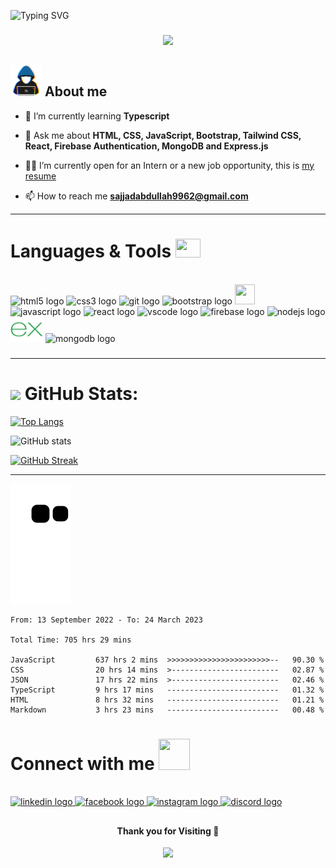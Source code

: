 ![Typing SVG](https://readme-typing-svg.herokuapp.com/?font=Righteous&color=39ff14&size=60&center=true&vCenter=true&width=900&height=100&lines=Hello+%F0%9F%91%8B+I+am+Sajjad.;I+Am+a+Web+Developer.;Feel+Free+to+Get+in+Touch.+%F0%9F%98%84;Nice+to+Meet+You!!!...)

###


<!-- <div align="center">
  <h4 align="center">Visitor Counter</h1>
  <img src="https://profile-counter.glitch.me/sajid/count.svg?"  />
</div> -->

<div align="center">
  <img src="https://i.ibb.co/x7RNNqT/Robert-Laurent.jpg" />
</div>

<!-- <h1 align="center">Hi, I'm Sajjad Abdullah</h1>
<h3 align="center">A passionate Web Developer from Bangladesh</h3> -->

## <picture><img src = "https://github.com/0xAbdulKhalid/0xAbdulKhalid/raw/main/assets/mdImages/about_me.gif" width = 50px></picture> **About me**

- 🌱 I’m currently learning **Typescript**

- 💬 Ask me about **HTML, CSS, JavaScript, Bootstrap, Tailwind CSS, React, Firebase Authentication, MongoDB and Express.js**

- 👷‍♂️ I’m currently open for an Intern or a new job opportunity, this is [my resume](https://drive.google.com/file/d/13FWUJHDbsaTJ1ObZ0o6UTFVhDJPEgbNl/view?usp=sharing)

- 📫 How to reach me **sajjadabdullah9962@gmail.com**





<hr>

<h1> Languages & Tools <img src = "https://raw.githubusercontent.com/rahulbanerjee26/githubProfileReadmeGenerator/main/gifs/code.gif" width = 40px height=30px> </h1>

<br clear="both">

<div align="left">
  <img src="https://cdn.jsdelivr.net/gh/devicons/devicon/icons/html5/html5-original.svg" height="40" width="52" alt="html5 logo"  />
  <img src="https://cdn.jsdelivr.net/gh/devicons/devicon/icons/css3/css3-original.svg" height="40" width="52" alt="css3 logo"  />
<!--   <img src="https://cdn.jsdelivr.net/gh/devicons/devicon/icons/sass/sass-original.svg" height="40" width="52" alt="sass logo"  /> -->

  <img src="https://cdn.jsdelivr.net/gh/devicons/devicon/icons/git/git-original.svg" height="40" width="52" alt="git logo"  />
  <img src="https://cdn.jsdelivr.net/gh/devicons/devicon/icons/bootstrap/bootstrap-original.svg" height="40" width="52" alt="bootstrap logo"  />
 <a href= https://github.com/sajid1545?tab=repositories&q=&type=&language=tailwind&sort= > <img width ='32px' height='32px' src ='https://raw.githubusercontent.com/rahulbanerjee26/githubAboutMeGenerator/main/icons/tailwind.svg'> </a>
  <img src="https://cdn.jsdelivr.net/gh/devicons/devicon/icons/javascript/javascript-original.svg" height="40" width="52" alt="javascript logo"  />

  <img src="https://cdn.jsdelivr.net/gh/devicons/devicon/icons/react/react-original.svg" height="40" width="52" alt="react logo"  />

  <img src="https://cdn.jsdelivr.net/gh/devicons/devicon/icons/vscode/vscode-original.svg" height="40" width="52" alt="vscode logo"  />
  <img src="https://cdn.jsdelivr.net/gh/devicons/devicon/icons/firebase/firebase-plain.svg" height="40" width="52" alt="firebase logo"  />
  <img src="https://cdn.jsdelivr.net/gh/devicons/devicon/icons/nodejs/nodejs-original.svg" height="40" width="52" alt="nodejs logo"  />
  <img src="https://github.com/sajid1545/sajid1545/blob/main/exp.svg" style="background-color:blue;" height="40" width="52" alt="express logo"  />
  <img src="https://cdn.jsdelivr.net/gh/devicons/devicon/icons/mongodb/mongodb-original.svg" height="40" width="52" alt="mongodb logo"  />

###


###
</div>

###

<hr>

# <img src='https://raw.githubusercontent.com/rahulbanerjee26/githubProfileReadmeGenerator/main/gifs/github.gif' width='32px' > GitHub Stats: 

[![Top Langs](https://github-readme-stats.vercel.app/api/top-langs/?username=sajid1545&theme=chartreuse-dark&layout=compact)](https://github.com/anuraghazra/github-readme-stats)




![GitHub stats](https://github-readme-stats.vercel.app/api?username=sajid1545&show_icons=true&theme=chartreuse-dark)  


[![GitHub Streak](https://github-readme-streak-stats.herokuapp.com/?user=sajid1545&theme=chartreuse-dark)](https://git.io/streak-stats) 

<hr>


![snake gif](https://github.com/sajid1545/sajid1545/blob/output/github-contribution-grid-snake.svg)



<!--START_SECTION:waka-->

```text
From: 13 September 2022 - To: 24 March 2023

Total Time: 705 hrs 29 mins

JavaScript         637 hrs 2 mins  >>>>>>>>>>>>>>>>>>>>>>>--   90.30 %
CSS                20 hrs 14 mins  >------------------------   02.87 %
JSON               17 hrs 22 mins  >------------------------   02.46 %
TypeScript         9 hrs 17 mins   -------------------------   01.32 %
HTML               8 hrs 32 mins   -------------------------   01.21 %
Markdown           3 hrs 23 mins   -------------------------   00.48 %
```

<!--END_SECTION:waka-->



<h1> Connect with me <img src='https://raw.githubusercontent.com/rahulbanerjee26/githubProfileReadmeGenerator/main/gifs/handShake.gif' width="50px" height=50px> </h1>
<br clear="both">

<div align="left">
  <a href="https://www.linkedin.com/in/sajjad-abdullah-22b5b322b/" target="_blank">
    <img src="https://raw.githubusercontent.com/maurodesouza/profile-readme-generator/master/src/assets/icons/social/linkedin/default.svg" width="52" height="40" alt="linkedin logo"  />
  </a>
  <a href="https://web.facebook.com/sajid.abdullah.1422" target="_blank">
    <img src="https://raw.githubusercontent.com/maurodesouza/profile-readme-generator/master/src/assets/icons/social/facebook/default.svg" width="52" height="40" alt="facebook logo"  />
  </a>
  <a href="https://www.instagram.com/_.sajid1545._/?hl=en" target="_blank">
    <img src="https://raw.githubusercontent.com/maurodesouza/profile-readme-generator/master/src/assets/icons/social/instagram/default.svg" width="52" height="40" alt="instagram logo"  />
  </a>
  <a href="https://discord.com/channels/sajid#1261" target="_blank">
    <img src="https://raw.githubusercontent.com/maurodesouza/profile-readme-generator/master/src/assets/icons/social/discord/default.svg" width="52" height="40" alt="discord logo"  />
  </a>
</div>


##

<div align="center">
  <h4 align="center">Thank you for Visiting 💚 </h1>
  <img src="https://profile-counter.glitch.me/sajid/count.svg?"  />
</div>


